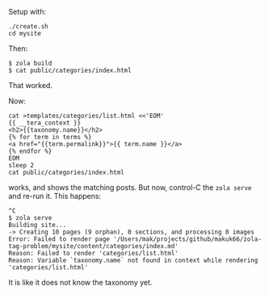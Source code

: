 Setup with:

```
./create.sh
cd mysite
```

Then:

```
$ zola build
$ cat public/categories/index.html
```

That worked.

Now:

```
cat >templates/categories/list.html <<'EOM'
{{ __tera_context }}
<h2>{{taxonomy.name}}</h2>
{% for term in terms %}
<a href="{{term.permalink}}">{{ term.name }}</a>
{% endfor %}
EOM
sleep 2
cat public/categories/index.html
```

works, and shows the matching posts. But now, control-C the `zola serve` and re-run it.
This happens:

```
^C
$ zola serve
Building site...
-> Creating 10 pages (9 orphan), 0 sections, and processing 0 images
Error: Failed to render page '/Users/mak/projects/github/makuk66/zola-tag-problem/mysite/content/categories/index.md'
Reason: Failed to render 'categories/list.html'
Reason: Variable `taxonomy.name` not found in context while rendering 'categories/list.html'
```

It is like it does not know the taxonomy yet.


